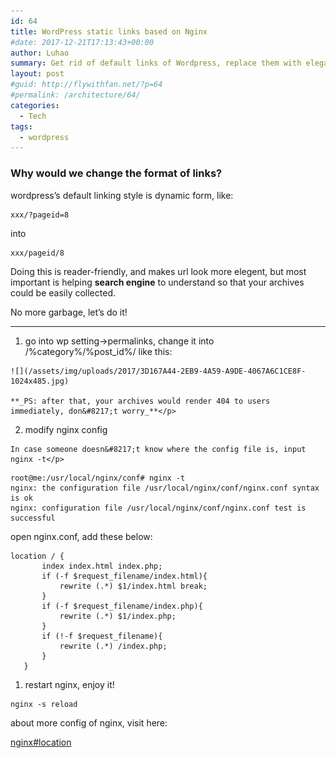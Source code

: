 ```yaml
---
id: 64
title: WordPress static links based on Nginx
#date: 2017-12-21T17:13:43+00:00
author: Luhao
summary: Get rid of default links of Wordpress, replace them with elegant and reader-friendly linking formats, based on Nginx.
layout: post
#guid: http://flywithfan.net/?p=64
#permalink: /architecture/64/
categories:
  - Tech
tags:
  - wordpress
---
```

### Why would we change the format of links?

wordpress&#8217;s default linking style is dynamic form, like:

<pre class="line-numbers prism-highlight" data-start="1"><code class="language-null">xxx/?pageid=8
</code></pre>

into

<pre class="line-numbers prism-highlight" data-start="1"><code class="language-null">xxx/pageid/8
</code></pre>

Doing this is reader-friendly, and makes url look more elegent, but most important is helping **search engine** to understand so that your archives could be easily collected.

No more garbage, let&#8217;s do it!

* * *

  1. go into wp setting->permalinks, change it into /%category%/%post_id%/ like this:
  
    ![](/assets/img/uploads/2017/3D167A44-2EB9-4A59-A9DE-4067A6C1CE8F-1024x485.jpg)
  
    **_PS: after that, your archives would render 404 to users immediately, don&#8217;t worry_**</p> 
  2. modify nginx config
  
    In case someone doesn&#8217;t know where the config file is, input nginx -t</p> 

<pre class="line-numbers prism-highlight" data-start="1"><code class="language-shell">root@me:/usr/local/nginx/conf# nginx -t
nginx: the configuration file /usr/local/nginx/conf/nginx.conf syntax is ok
nginx: configuration file /usr/local/nginx/conf/nginx.conf test is successful
</code></pre>

open nginx.conf, add these below:

<pre class="line-numbers prism-highlight" data-start="1"><code class="language-null">location / {  
       index index.html index.php;  
       if (-f $request_filename/index.html){  
           rewrite (.*) $1/index.html break;  
       }  
       if (-f $request_filename/index.php){  
           rewrite (.*) $1/index.php;  
       }  
       if (!-f $request_filename){  
           rewrite (.*) /index.php;  
       }  
   }  
</code></pre>

  1. restart nginx, enjoy it!

<pre class="line-numbers prism-highlight" data-start="1"><code class="language-shell">nginx -s reload
</code></pre>

about more config of nginx, visit here:
  
[nginx#location](http://wiki.nginx.org/NginxHttpCoreModule#location)